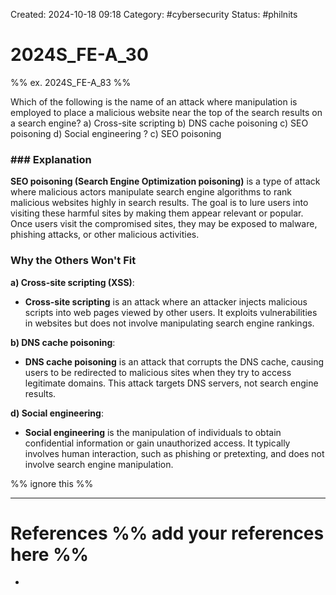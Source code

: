 Created: 2024-10-18 09:18
Category: #cybersecurity
Status: #philnits



# 2024S_FE-A_30
%% ex. 2024S_FE-A_83 %%

Which of the following is the name of an attack where manipulation is employed to place a malicious website near the top of the search results on a search engine?
a) Cross-site scripting
b) DNS cache poisoning
c) SEO poisoning
d) Social engineering
?
c) SEO poisoning
### ### Explanation

**SEO poisoning (Search Engine Optimization poisoning)** is a type of attack where malicious actors manipulate search engine algorithms to rank malicious websites highly in search results. The goal is to lure users into visiting these harmful sites by making them appear relevant or popular. Once users visit the compromised sites, they may be exposed to malware, phishing attacks, or other malicious activities.

### Why the Others Won't Fit

**a) Cross-site scripting (XSS)**:

- **Cross-site scripting** is an attack where an attacker injects malicious scripts into web pages viewed by other users. It exploits vulnerabilities in websites but does not involve manipulating search engine rankings.

**b) DNS cache poisoning**:

- **DNS cache poisoning** is an attack that corrupts the DNS cache, causing users to be redirected to malicious sites when they try to access legitimate domains. This attack targets DNS servers, not search engine results.

**d) Social engineering**:

- **Social engineering** is the manipulation of individuals to obtain confidential information or gain unauthorized access. It typically involves human interaction, such as phishing or pretexting, and does not involve search engine manipulation.




%% ignore this %%
<!--SR:!2025-05-11,60,310-->
---









# References %% add your references here %%
- 
